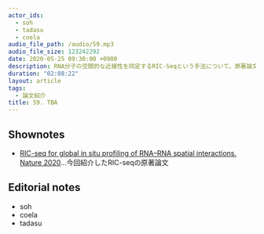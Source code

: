 ```yaml
---
actor_ids:
  - soh
  - tadasu
  - coela
audio_file_path: /audio/59.mp3
audio_file_size: 123242292
date: 2020-05-25 09:30:00 +0900
description: RNA分子の空間的な近接性を同定するRIC-Seqという手法について、原著論文を紹介しました。
duration: "02:08:22"
layout: article
tags:
  - 論文紹介
title: 59. TBA
---
```


## Shownotes
- [RIC-seq for global in situ profiling of RNA–RNA spatial interactions. Nature 2020](https://www.nature.com/articles/s41586-020-2249-1)...今回紹介したRIC-seqの原著論文

## Editorial notes
- soh
- coela
- tadasu
